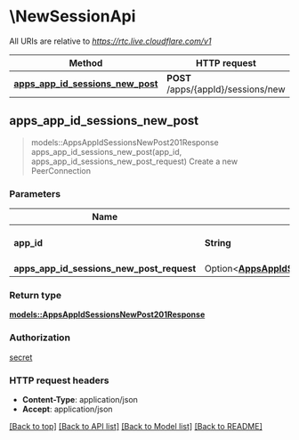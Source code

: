 # \NewSessionApi

All URIs are relative to *https://rtc.live.cloudflare.com/v1*

Method | HTTP request | Description
------------- | ------------- | -------------
[**apps_app_id_sessions_new_post**](NewSessionApi.md#apps_app_id_sessions_new_post) | **POST** /apps/{appId}/sessions/new | Create a new PeerConnection



## apps_app_id_sessions_new_post

> models::AppsAppIdSessionsNewPost201Response apps_app_id_sessions_new_post(app_id, apps_app_id_sessions_new_post_request)
Create a new PeerConnection

### Parameters


Name | Type | Description  | Required | Notes
------------- | ------------- | ------------- | ------------- | -------------
**app_id** | **String** | WebRTC application ID | [required] |
**apps_app_id_sessions_new_post_request** | Option<[**AppsAppIdSessionsNewPostRequest**](AppsAppIdSessionsNewPostRequest.md)> |  |  |

### Return type

[**models::AppsAppIdSessionsNewPost201Response**](_apps__appId__sessions_new_post_201_response.md)

### Authorization

[secret](../README.md#secret)

### HTTP request headers

- **Content-Type**: application/json
- **Accept**: application/json

[[Back to top]](#) [[Back to API list]](../README.md#documentation-for-api-endpoints) [[Back to Model list]](../README.md#documentation-for-models) [[Back to README]](../README.md)

